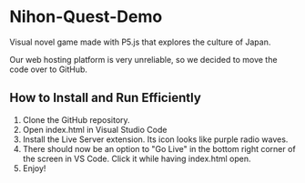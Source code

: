 # Nihon-Quest-Demo
Visual novel game made with P5.js that explores the culture of Japan.

Our web hosting platform is very unreliable, so we decided to move the code over to GitHub.

## How to Install and Run Efficiently
1. Clone the GitHub repository.
2. Open index.html in Visual Studio Code
3. Install the Live Server extension. Its icon looks like purple radio waves.
4. There should now be an option to "Go Live" in the bottom right corner of the screen in VS Code. Click it while having index.html open.
5. Enjoy!
